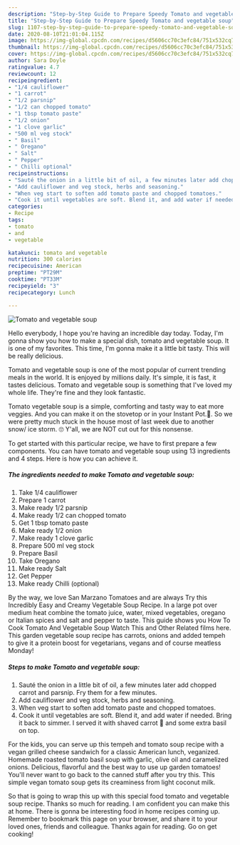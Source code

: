 ```yaml
---
description: "Step-by-Step Guide to Prepare Speedy Tomato and vegetable soup"
title: "Step-by-Step Guide to Prepare Speedy Tomato and vegetable soup"
slug: 1107-step-by-step-guide-to-prepare-speedy-tomato-and-vegetable-soup
date: 2020-08-10T21:01:04.115Z
image: https://img-global.cpcdn.com/recipes/d5606cc70c3efc84/751x532cq70/tomato-and-vegetable-soup-recipe-main-photo.jpg
thumbnail: https://img-global.cpcdn.com/recipes/d5606cc70c3efc84/751x532cq70/tomato-and-vegetable-soup-recipe-main-photo.jpg
cover: https://img-global.cpcdn.com/recipes/d5606cc70c3efc84/751x532cq70/tomato-and-vegetable-soup-recipe-main-photo.jpg
author: Sara Doyle
ratingvalue: 4.7
reviewcount: 12
recipeingredient:
- "1/4 cauliflower"
- "1 carrot"
- "1/2 parsnip"
- "1/2 can chopped tomato"
- "1 tbsp tomato paste"
- "1/2 onion"
- "1 clove garlic"
- "500 ml veg stock"
- " Basil"
- " Oregano"
- " Salt"
- " Pepper"
- " Chilli optional"
recipeinstructions:
- "Sauté the onion in a little bit of oil, a few minutes later add chopped carrot and parsnip. Fry them for a few minutes."
- "Add cauliflower and veg stock, herbs and seasoning."
- "When veg start to soften add tomato paste and chopped tomatoes."
- "Cook it until vegetables are soft. Blend it, and add water if needed. Bring it back to simmer. I served it with shaved carrot 🥕 and some extra basil on top."
categories:
- Recipe
tags:
- tomato
- and
- vegetable

katakunci: tomato and vegetable 
nutrition: 300 calories
recipecuisine: American
preptime: "PT29M"
cooktime: "PT33M"
recipeyield: "3"
recipecategory: Lunch

---
```



![Tomato and vegetable soup](https://img-global.cpcdn.com/recipes/d5606cc70c3efc84/751x532cq70/tomato-and-vegetable-soup-recipe-main-photo.jpg)

Hello everybody, I hope you're having an incredible day today. Today, I'm gonna show you how to make a special dish, tomato and vegetable soup. It is one of my favorites. This time, I'm gonna make it a little bit tasty. This will be really delicious.

Tomato and vegetable soup is one of the most popular of current trending meals in the world. It is enjoyed by millions daily. It's simple, it is fast, it tastes delicious. Tomato and vegetable soup is something that I've loved my whole life. They're fine and they look fantastic.

Tomato vegetable soup is a simple, comforting and tasty way to eat more veggies. And you can make it on the stovetop or in your Instant Pot.🎉. So we were pretty much stuck in the house most of last week due to another snow/ ice storm. 🙄 Y&#39;all, we are NOT cut out for this nonsense.


To get started with this particular recipe, we have to first prepare a few components. You can have tomato and vegetable soup using 13 ingredients and 4 steps. Here is how you can achieve it.

<!--inarticleads1-->

##### The ingredients needed to make Tomato and vegetable soup:

1. Take 1/4 cauliflower
1. Prepare 1 carrot
1. Make ready 1/2 parsnip
1. Make ready 1/2 can chopped tomato
1. Get 1 tbsp tomato paste
1. Make ready 1/2 onion
1. Make ready 1 clove garlic
1. Prepare 500 ml veg stock
1. Prepare  Basil
1. Take  Oregano
1. Make ready  Salt
1. Get  Pepper
1. Make ready  Chilli (optional)


By the way, we love San Marzano Tomatoes and are always Try this Incredibly Easy and Creamy Vegetable Soup Recipe. In a large pot over medium heat combine the tomato juice, water, mixed vegetables, oregano or Italian spices and salt and pepper to taste. This guide shows you How To Cook Tomato And Vegetable Soup Watch This and Other Related films here. This garden vegetable soup recipe has carrots, onions and added tempeh to give it a protein boost for vegetarians, vegans and of course meatless Monday! 

<!--inarticleads2-->

##### Steps to make Tomato and vegetable soup:

1. Sauté the onion in a little bit of oil, a few minutes later add chopped carrot and parsnip. Fry them for a few minutes.
1. Add cauliflower and veg stock, herbs and seasoning.
1. When veg start to soften add tomato paste and chopped tomatoes.
1. Cook it until vegetables are soft. Blend it, and add water if needed. Bring it back to simmer. I served it with shaved carrot 🥕 and some extra basil on top.


For the kids, you can serve up this tempeh and tomato soup recipe with a vegan grilled cheese sandwich for a classic American lunch, veganized. Homemade roasted tomato basil soup with garlic, olive oil and caramelized onions. Delicious, flavorful and the best way to use up garden tomatoes! You&#39;ll never want to go back to the canned stuff after you try this. This simple vegan tomato soup gets its creaminess from light coconut milk. 

So that is going to wrap this up with this special food tomato and vegetable soup recipe. Thanks so much for reading. I am confident you can make this at home. There is gonna be interesting food in home recipes coming up. Remember to bookmark this page on your browser, and share it to your loved ones, friends and colleague. Thanks again for reading. Go on get cooking!
